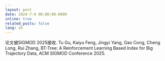 ```yaml
---
layout: post
date: 2024-7-9 00:00:00-0000
inline: true
related_posts: false
lang: zh
---
```


论文被SIGMOD 2025接收. Tu Gu, Kaiyu Feng, Jingyi Yang, Gao Cong, Cheng Long, Rui Zhang, BT-Tree: A Reinforcement Learning Based Index for Big Trajectory Data, ACM SIGMOD Conference 2025.